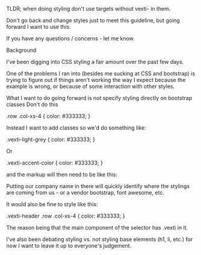TLDR; when doing styling don't use targets without vexti- in them.

Don't go back and change styles just to meet this guideline, but going forward I want to use this.

If you have any questions / concerns - let me know.

Background

I've been digging into CSS styling a fair amount over the past few days.

One of the problems I ran into (besides me sucking at CSS and bootstrap) is trying to figure out if things aren't working the way I expect because the example is wrong, or because of some interaction with other styles.

What I want to do going forward is not specify styling directly on bootstrap classes
Don't do this

.row .col-xs-4 {
  color: #333333;
}

Instead I want to add classes so we'd do something like:

.vexti-light-grey {
  color: #333333;
}

Or

.vexti-accent-color {
  color: #333333;
}

and the markup will then need to be like this:
<div class = "row">
 <div class="col-xs-4 vexti-accent-color">

Putting our company name in there will quickly identify where the stylings are  coming from us - or a vendor bootstrap, font awesome, etc.

It would also be fine to style like this:

.vexti-header .row .col-xs-4 {
  color: #333333;
}

The reason being that the main component of the selector has .vexti in it.

I've also been debating styling vs. not styling base elements (h1, li, etc.) for now I want to leave it up to everyone's judgement.